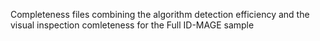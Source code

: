 Completeness files combining the algorithm detection efficiency and the visual inspection comleteness for the Full ID-MAGE sample
